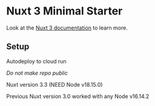 # Nuxt 3 Minimal Starter

Look at the [Nuxt 3 documentation](https://nuxt.com/docs/getting-started/introduction) to learn more.

## Setup

Autodeploy to cloud run

_Do not make repo public_

Nuxt version 3.3 (NEED Node v18.15.0)

Previous Nuxt version 3.0 worked with any Node v16.14.2
